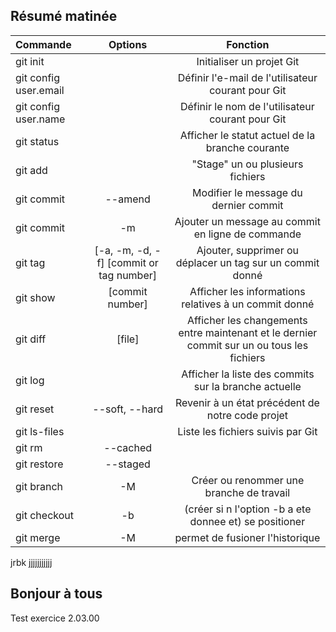 ## Résumé matinée



| Commande | Options | Fonction |
| :------ | :-----: | :------: |
| git init || Initialiser un projet Git |
| git config user.email || Définir l'e-mail de l'utilisateur courant pour Git |
| git config user.name | | Définir le nom de l'utilisateur courant pour Git|
| git status | | Afficher le statut actuel de la branche courante |
| git add | | "Stage" un ou plusieurs fichiers |
| git commit | --amend | Modifier le message du dernier commit |
| git commit | -m | Ajouter un message au commit en ligne de commande |
| git tag | [-a, -m, -d, -f] [commit or tag number] | Ajouter, supprimer ou déplacer un tag sur un commit donné |
| git show | [commit number] | Afficher les informations relatives à un commit donné |
| git diff | [file] | Afficher les changements entre maintenant et le dernier commit sur un ou tous les fichiers |
| git log | | Afficher la liste des commits sur la branche actuelle |
| git reset | --soft, --hard | Revenir à un état précédent de notre code projet |
| git ls-files | | Liste les fichiers suivis par Git |
| git rm | --cached | | Retirer un ou plusieurs fichiers de l'historique de suivi de Git |
| git restore | --staged | | Unstage un ou plusieurs fichiers |
| git branch | -M | Créer ou renommer une branche de travail |
| git checkout | -b | (créer si n l'option -b a ete donnee et) se positioner 
| git merge | -M | permet de fusioner l'historique  |

jrbk
jjjjjjjjjjj

## Bonjour à tous 

Test exercice 2.03.00
